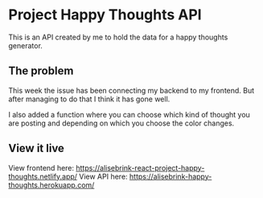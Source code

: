 # Project Happy Thoughts API

This is an API created by me to hold the data for a happy thoughts generator. 

## The problem

This week the issue has been connecting my backend to my frontend. But after managing to do that I think it has gone well. 

I also added a function where you can choose which kind of thought you are posting and depending on which you choose the color changes. 

## View it live

View frontend here: https://alisebrink-react-project-happy-thoughts.netlify.app/
View API here: https://alisebrink-happy-thoughts.herokuapp.com/
